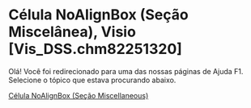 
# Célula NoAlignBox (Seção Miscelânea), Visio [Vis_DSS.chm82251320]

Olá! Você foi redirecionado para uma das nossas páginas de Ajuda F1. Selecione o tópico que estava procurando abaixo.

[Célula NoAlignBox (Seção Miscellaneous)](http://msdn.microsoft.com/library/b2d51f4b-d64e-fd14-4ff1-ed67c69213bc%28Office.15%29.aspx)

